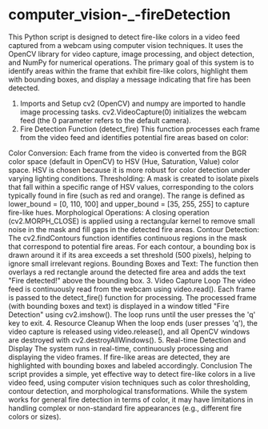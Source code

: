 # computer_vision-_-fireDetection
This Python script is designed to detect fire-like colors in a video feed captured from a webcam using computer vision techniques. It uses the OpenCV library for video capture, image processing, and object detection, and NumPy for numerical operations. The primary goal of this system is to identify areas within the frame that exhibit fire-like colors, highlight them with bounding boxes, and display a message indicating that fire has been detected.


1. Imports and Setup
cv2 (OpenCV) and numpy are imported to handle image processing tasks.
cv2.VideoCapture(0) initializes the webcam feed (the 0 parameter refers to the default camera).
2. Fire Detection Function (detect_fire)
This function processes each frame from the video feed and identifies potential fire areas based on color:

Color Conversion: Each frame from the video is converted from the BGR color space (default in OpenCV) to HSV (Hue, Saturation, Value) color space. HSV is chosen because it is more robust for color detection under varying lighting conditions.
Thresholding: A mask is created to isolate pixels that fall within a specific range of HSV values, corresponding to the colors typically found in fire (such as red and orange). The range is defined as lower_bound = [0, 110, 100] and upper_bound = [35, 255, 255] to capture fire-like hues.
Morphological Operations: A closing operation (cv2.MORPH_CLOSE) is applied using a rectangular kernel to remove small noise in the mask and fill gaps in the detected fire areas.
Contour Detection: The cv2.findContours function identifies continuous regions in the mask that correspond to potential fire areas. For each contour, a bounding box is drawn around it if its area exceeds a set threshold (500 pixels), helping to ignore small irrelevant regions.
Bounding Boxes and Text: The function then overlays a red rectangle around the detected fire area and adds the text "Fire detected!" above the bounding box.
3. Video Capture Loop
The video feed is continuously read from the webcam using video.read().
Each frame is passed to the detect_fire() function for processing.
The processed frame (with bounding boxes and text) is displayed in a window titled "Fire Detection" using cv2.imshow().
The loop runs until the user presses the 'q' key to exit.
4. Resource Cleanup
When the loop ends (user presses 'q'), the video capture is released using video.release(), and all OpenCV windows are destroyed with cv2.destroyAllWindows().
5. Real-time Detection and Display
The system runs in real-time, continuously processing and displaying the video frames.
If fire-like areas are detected, they are highlighted with bounding boxes and labeled accordingly.
Conclusion
The script provides a simple, yet effective way to detect fire-like colors in a live video feed, using computer vision techniques such as color thresholding, contour detection, and morphological transformations. While the system works for general fire detection in terms of color, it may have limitations in handling complex or non-standard fire appearances (e.g., different fire colors or sizes).



